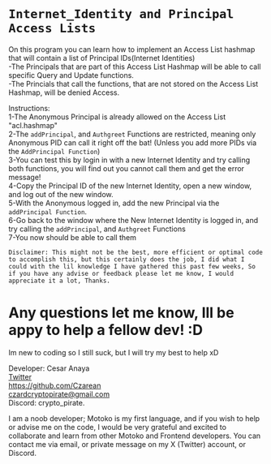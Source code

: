 # `Internet_Identity and Principal Access Lists`

On this program you can learn how to implement an Access List hashmap that will contain a list of Principal IDs(Internet Identities)  
-The Principals that are part of this Access List Hashmap will be able to call specific Query and Update functions.  
-The Princials that call the functions, that are not stored on the Access List Hashmap, will be denied Access.


Instructions:  
1-The Anonymous Principal is already allowed on the Access List "acl.hashmap"  
2-The `addPrincipal`, and `Authgreet` Functions are restricted, meaning only Anonymous PID can call it right off the bat! (Unless you add more PIDs via the `AddPrincipal Function`)  
3-You can test this by login in with a new Internet Identity and try calling both functions, you will find out you cannot call them and get the error message!  
4-Copy the Principal ID of the new Internet Identity, open a new window, and log out of the new window.  
5-With the Anonymous logged in, add the new Principal via the `addPrincipal Function`.  
6-Go back to the window where the New Internet Identity is logged in, and try calling the `addPrincipal`, and `Authgreet` Functions  
7-You now should be able to call them  

`Disclaimer: This might not be the best, more efficient or optimal code to accomplish this, but this certainly does the job, I did what I could with the lil knowledge I have gathered this past few weeks, So if you have any advise or feedback please let me know, I would appreciate it a lot, Thanks.`

# Any questions let me know, Ill be appy to help a fellow dev! :D  
Im new to coding so I still suck, but I will try my best to help xD    
  
Developer: Cesar Anaya    
[Twitter](https://x.com/IC_Pirate)    
https://github.com/Czarean  
czardcryptopirate@gmail.com  
Discord: crypto_pirate.  

I am a noob developer; Motoko is my first language, and if you wish to help or advise me on the code, I would be very grateful and excited to collaborate and learn from other Motoko and Frontend developers. You can contact me via email, or private message on my X (Twitter) account, or Discord.

